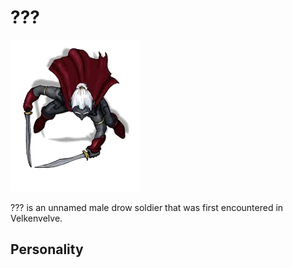 # ???

![???](Shoor.png)

??? is an unnamed male drow soldier that was first encountered in Velkenvelve.

## Personality

